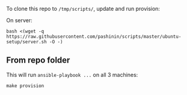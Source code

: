 To clone this repo to `/tmp/scripts/`, update and run provision:

On server:

    bash <(wget -q https://raw.githubusercontent.com/pashinin/scripts/master/ubuntu-setup/server.sh -O -)



## From repo folder

This will run `ansible-playbook ...` on all 3 machines:

    make provision
